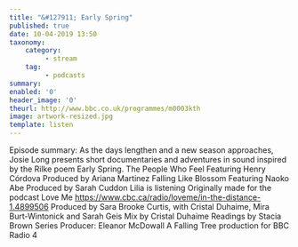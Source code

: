 ```yaml
---
title: "&#127911; Early Spring"
published: true
date: 10-04-2019 13:50
taxonomy:
    category:
         - stream
    tag:
         - podcasts
summary:
enabled: '0'
header_image: '0'
theurl: http://www.bbc.co.uk/programmes/m0003kth
image: artwork-resized.jpg
template: listen
---
```

 
Episode summary: As the days lengthen and a new season approaches, Josie Long presents short documentaries and adventures in sound inspired by the Rilke poem Early Spring. The People Who Feel Featuring Henry Córdova Produced by Ariana Martinez Falling Like Blossom Featuring Naoko Abe Produced by Sarah Cuddon Lilia is listening Originally made for the podcast Love Me https://www.cbc.ca/radio/loveme/in-the-distance-1.4899506 Produced by Sara Brooke Curtis, with Cristal Duhaime, Mira Burt-Wintonick and Sarah Geis Mix by Cristal Duhaime Readings by Stacia Brown Series Producer: Eleanor McDowall A Falling Tree production for BBC Radio 4
